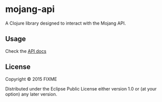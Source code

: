 # mojang-api

A Clojure library designed to interact with the Mojang API.

## Usage
Check the [API docs](http://severeoverfl0w.github.io/mojang-api/)

## License

Copyright © 2015 FIXME

Distributed under the Eclipse Public License either version 1.0 or (at
your option) any later version.
